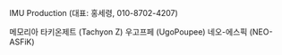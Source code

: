 

IMU Production (대표: 홍세령, 010-8702-4207)


메모리아 
타키온제트 (Tachyon Z)
우고프페 (UgoPoupee)
네오-에스픽 (NEO-ASFiK)


